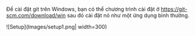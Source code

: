 Để cài đặt git trên Windows, bạn có thể chương trình cài đặt ở https://git-scm.com/download/win sau đó cài đặt nó như một ứng dụng bình thường.

![Setup](Images/setup1.png| width=300)
